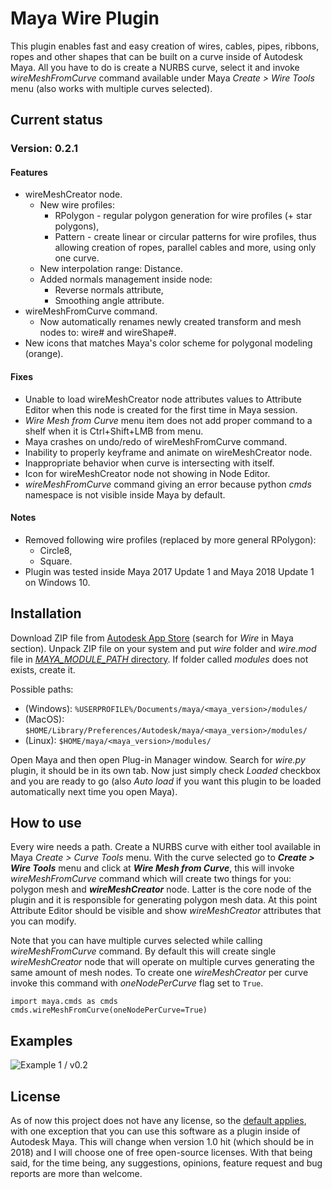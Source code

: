 # Maya Wire Plugin
This plugin enables fast and easy creation of wires, cables, pipes, ribbons, ropes and other shapes that can be built on a curve inside of Autodesk Maya. All you have to do is create a NURBS curve, select it and invoke *wireMeshFromCurve* command available under Maya *Create > Wire Tools* menu (also works with multiple curves selected).

## Current status
### Version: 0.2.1
#### Features
- wireMeshCreator node.
    - New wire profiles:
        - RPolygon - regular polygon generation for wire profiles (+ star polygons),
        - Pattern - create linear or circular patterns for wire profiles, thus allowing creation of ropes, parallel cables and more, using only one curve.
    - New interpolation range: Distance.
    - Added normals management inside node:
		- Reverse normals attribute,
		- Smoothing angle attribute.
- wireMeshFromCurve command.
    - Now automatically renames newly created transform and mesh nodes to: wire# and wireShape#.
- New icons that matches Maya's color scheme for polygonal modeling (orange).

#### Fixes
- Unable to load wireMeshCreator node attributes values to Attribute Editor when this node is created for the first time in Maya session.
- *Wire Mesh from Curve* menu item does not add proper command to a shelf when it is Ctrl+Shift+LMB from menu. 
- Maya crashes on undo/redo of wireMeshFromCurve command.
- Inability to properly keyframe and animate on wireMeshCreator node.
- Inappropriate behavior when curve is intersecting with itself.
- Icon for wireMeshCreator node not showing in Node Editor.
- *wireMeshFromCurve* command giving an error because python *cmds* namespace is not visible inside Maya by default.
    
#### Notes
- Removed following wire profiles (replaced by more general RPolygon):
    - Circle8,
    - Square.
- Plugin was tested inside Maya 2017 Update 1 and Maya 2018 Update 1 on Windows 10.

## Installation
Download ZIP file from [Autodesk App Store](https://apps.autodesk.com/) (search for *Wire* in Maya section). Unpack ZIP file on your system and put *wire* folder and *wire.mod* file in [*MAYA_MODULE_PATH* directory](http://help.autodesk.com/view/MAYAUL/2018/ENU/?guid=GUID-228CCA33-4AFE-4380-8C3D-18D23F7EAC72#GUID-228CCA33-4AFE-4380-8C3D-18D23F7EAC72__WS1A9193826455F5FF-4855151011E4FD543C6-3527). If folder called *modules* does not exists, create it. 

Possible paths:
- (Windows): `%USERPROFILE%/Documents/maya/<maya_version>/modules/`
- (MacOS): `$HOME/Library/Preferences/Autodesk/maya/<maya_version>/modules/`
- (Linux): `$HOME/maya/<maya_version>/modules/`

Open Maya and then open Plug-in Manager window. Search for *wire.py* plugin, it should be in its own tab. Now just simply check *Loaded* checkbox and you are ready to go (also *Auto load* if you want this plugin to be loaded automatically next time you open Maya).

## How to use
Every wire needs a path. Create a NURBS curve with either tool available in Maya *Create > Curve Tools* menu. With the curve selected go to *__Create > Wire Tools__* menu and click at *__Wire Mesh from Curve__*, this will invoke *wireMeshFromCurve* command which will create two things for you: polygon mesh and *__wireMeshCreator__* node. Latter is the core node of the plugin and it is responsible for generating polygon mesh data. At this point Attribute Editor should be visible and show *wireMeshCreator* attributes that you can modify.

Note that you can have multiple curves selected while calling *wireMeshFromCurve* command. By default this will create single *wireMeshCreator* node that will operate on multiple curves generating the same amount of mesh nodes. To create one *wireMeshCreator* per curve invoke this command with *oneNodePerCurve* flag set to `True`.

```
import maya.cmds as cmds
cmds.wireMeshFromCurve(oneNodePerCurve=True)
```

## Examples
![Example 1 / v0.2](https://user-images.githubusercontent.com/13516657/35197776-1f40e718-fee5-11e7-9204-3dfaed3955e2.png "Example 1 / v0.2")

## License
As of now this project does not have any license, so the [default applies](https://choosealicense.com/no-license/#for-users), with one exception that you can use this software as a plugin inside of Autodesk Maya. This will change when version 1.0 hit (which should be in 2018) and I will choose one of free open-source licenses. With that being said, for the time being, any suggestions, opinions, feature request and bug reports are more than welcome.